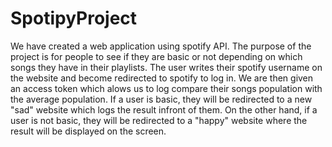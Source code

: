 # SpotipyProject
We have created a web application using spotify API. The purpose of the project is for people to see if they are basic or not depending on which songs they have in their playlists. The user writes their spotify username on the website and become redirected to spotify to log in. We are then given an access token which alows us to log compare their songs population with the average population. If a user is basic, they will be redirected to a new "sad" website which logs the result infront of them. On the other hand, if a user is not basic, they will be redirected to a "happy" website where the result will be displayed on the screen.
